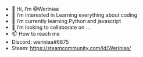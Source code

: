 - 👋 Hi, I’m @Weriniaa
- 👀 I’m interested in Learning everything about coding
- 🌱 I’m currently learning Python and javascript
- 💞️ I’m looking to collaborate on ...
- 📫 How to reach me 
- Discord: weriniaa#6875
- Steam: https://steamcommunity.com/id/Weriniaa/

<!---
K4hvii/K4hvii is a ✨ special ✨ repository because its `README.md` (this file) appears on your GitHub profile.
You can click the Preview link to take a look at your changes.
--->
